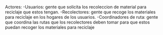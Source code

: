 Actores:
-Usuarios: gente que solicita los recoleccion de material para reciclaje que estos tengan.
-Recolectores: gente que recoge los materiales para reciclaje en los hogares de los usuarios.
-Coordinadores de ruta: gente que coordina las rutas que los recolectores deben tomar para que estos puedan recoger los materiales para reciclaje
